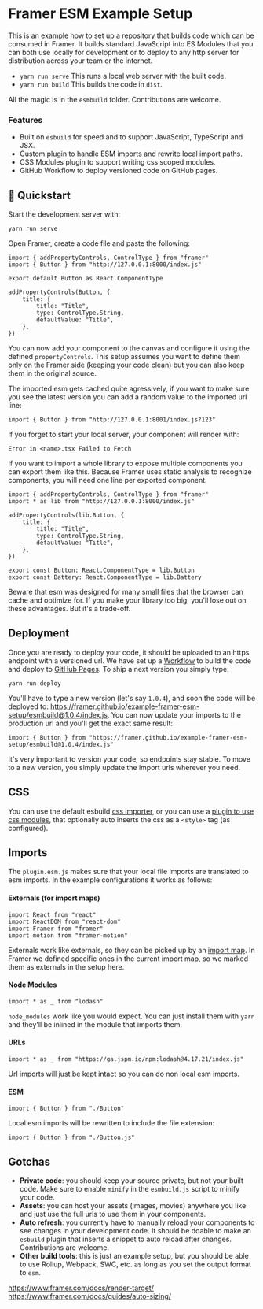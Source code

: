 # Framer ESM Example Setup

This is an example how to set up a repository that builds code which can be consumed in Framer. It builds standard JavaScript into ES Modules that you can both use locally for development or to deploy to any http server for distribution across your team or the internet.

- `yarn run serve` This runs a local web server with the built code.
- `yarn run build` This builds the code in `dist`.

All the magic is in the `esmbuild` folder. Contributions are welcome.

### Features

- Built on `esbuild` for speed and to support JavaScript, TypeScript and JSX.
- Custom plugin to handle ESM imports and rewrite local import paths.
- CSS Modules plugin to support writing css scoped modules.
- GitHub Workflow to deploy versioned code on GitHub pages.

## 🏁 Quickstart

Start the development server with:

```
yarn run serve
```

Open Framer, create a code file and paste the following:

```.tsx
import { addPropertyControls, ControlType } from "framer"
import { Button } from "http://127.0.0.1:8000/index.js"

export default Button as React.ComponentType

addPropertyControls(Button, {
    title: {
        title: "Title",
        type: ControlType.String,
        defaultValue: "Title",
    },
})
```

You can now add your component to the canvas and configure it using the defined `propertyControls`. This setup assumes you want to define them only on the Framer side (keeping your code clean) but you can also keep them in the original source.

The imported esm gets cached quite agressively, if you want to make sure you see the latest version you can add a random value to the imported url line:

```.tsx
import { Button } from "http://127.0.0.1:8001/index.js?123"
```

If you forget to start your local server, your component will render with:

```
Error in <name>.tsx Failed to Fetch
```

If you want to import a whole library to expose multiple components you can export them like this. Because Framer uses static analysis to recognize components, you will need one line per exported component.

```.tsx
import { addPropertyControls, ControlType } from "framer"
import * as lib from "http://127.0.0.1:8000/index.js"

addPropertyControls(lib.Button, {
    title: {
        title: "Title",
        type: ControlType.String,
        defaultValue: "Title",
    },
})

export const Button: React.ComponentType = lib.Button
export const Battery: React.ComponentType = lib.Battery
```

Beware that esm was designed for many small files that the browser can cache and optimize for. If you make your library too big, you'll lose out on these advantages. But it's a trade-off.


## Deployment

Once you are ready to deploy your code, it should be uploaded to an https endpoint with a versioned url. We have set up a [Workflow](https://github.com/framer/example-framer-esm-setup/actions) to build the code and deploy to [GitHub Pages](https://github.com/framer/example-framer-esm-setup/tree/pages). To ship a next version you simply type:

```
yarn run deploy
```

You'll have to type a new version (let's say `1.0.4`), and soon the code will be deployed to: https://framer.github.io/example-framer-esm-setup/esmbuild@1.0.4/index.js. You can now update your imports to the production url and you'll get the exact same result:

```.tsx
import { Button } from "https://framer.github.io/example-framer-esm-setup/esmbuild@1.0.4/index.js"
```

It's very important to version your code, so endpoints stay stable. To move to a new version, you simply update the import urls wherever you need.

## CSS

You can use the default esbuild [css importer](https://esbuild.github.io/content-types/#css), or you can use a [plugin to use css modules](https://github.com/indooorsman/esbuild-css-modules-plugin), that optionally auto inserts the css as a `<style>` tag (as configured).

## Imports

The `plugin.esm.js` makes sure that your local file imports are translated to esm imports. In the example configurations it works as follows:

#### Externals (for import maps)

```.tsx
import React from "react"
import ReactDOM from "react-dom"
import Framer from "framer"
import motion from "framer-motion"
```

Externals work like externals, so they can be picked up by an [import map](https://github.com/WICG/import-maps). In Framer we defined specific ones in the current import map, so we marked them as externals in the setup here.

#### Node Modules

```.tsx
import * as _ from "lodash"
```

`node_modules` work like you would expect. You can just install them with `yarn` and they'll be inlined in the module that imports them.

#### URLs

```.tsx
import * as _ from "https://ga.jspm.io/npm:lodash@4.17.21/index.js"
```

Url imports will just be kept intact so you can do non local esm imports.

#### ESM

```.tsx
import { Button } from "./Button"
```

Local esm imports will be rewritten to include the file extension:

```.tsx
import { Button } from "./Button.js"
```

## Gotchas

- **Private code**: you should keep your source private, but not your built code. Make sure to enable `minify` in the `esmbuild.js` script to minify your code.
- **Assets**: you can host your assets (images, movies) anywhere you like and just use the full urls to use them in your components.
- **Auto refresh**: you currently have to manually reload your components to see changes in your development code. It should be doable to make an `esbuild` plugin that inserts a snippet to auto reload after changes. Contributions are welcome.
- **Other build tools**: this is just an example setup, but you should be able to use Rollup, Webpack, SWC, etc. as long as you set the output format to `esm`.


https://www.framer.com/docs/render-target/
https://www.framer.com/docs/guides/auto-sizing/